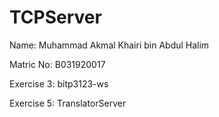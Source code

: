 # TCPServer

Name: Muhammad Akmal Khairi bin Abdul Halim

Matric No: B031920017

Exercise 3: bitp3123-ws

Exercise 5: TranslatorServer
